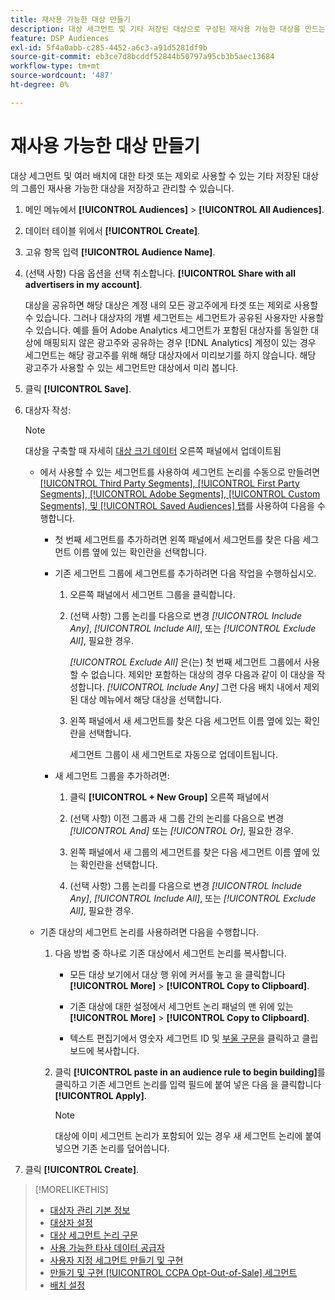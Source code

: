 ```yaml
---
title: 재사용 가능한 대상 만들기
description: 대상 세그먼트 및 기타 저장된 대상으로 구성된 재사용 가능한 대상을 만드는 방법을 알아봅니다.
feature: DSP Audiences
exl-id: 5f4a0abb-c285-4452-a6c3-a91d5281df9b
source-git-commit: eb3ce7d8bcddf52844b50797a95cb3b5aec13684
workflow-type: tm+mt
source-wordcount: '487'
ht-degree: 0%

---
```


# 재사용 가능한 대상 만들기

<!-- "Saved audience" is used in UI (where?), but "saved" is a state, not a type. "Reusable audience" sounds better in a description. "Audience template" isn't right, either, since it implies you can edit it on the fly to create a new, different audience. Some other term? -->

대상 세그먼트 및 여러 배치에 대한 타겟 또는 제외로 사용할 수 있는 기타 저장된 대상의 그룹인 재사용 가능한 대상을 저장하고 관리할 수 있습니다.

1. 메인 메뉴에서 **[!UICONTROL Audiences]** > **[!UICONTROL All Audiences]**.

1. 데이터 테이블 위에서 **[!UICONTROL Create]**.

1. 고유 항목 입력 **[!UICONTROL Audience Name]**.

1. (선택 사항) 다음 옵션을 선택 취소합니다. **[!UICONTROL Share with all advertisers in my account]**.

   대상을 공유하면 해당 대상은 계정 내의 모든 광고주에게 타겟 또는 제외로 사용할 수 있습니다. 그러나 대상자의 개별 세그먼트는 세그먼트가 공유된 사용자만 사용할 수 있습니다. 예를 들어 Adobe Analytics 세그먼트가 포함된 대상자를 동일한 대상에 매핑되지 않은 광고주와 공유하는 경우 [!DNL Analytics] 계정이 있는 경우 세그먼트는 해당 광고주를 위해 해당 대상자에서 미리보기를 하지 않습니다. 해당 광고주가 사용할 수 있는 세그먼트만 대상에서 미리 봅니다.

1. 클릭 **[!UICONTROL Save]**.

1. 대상자 작성:

   >[!NOTE]
   >
   >대상을 구축할 때 자세히 [대상 크기 데이터](audience-about.md) 오른쪽 패널에서 업데이트됨

   * 에서 사용할 수 있는 세그먼트를 사용하여 세그먼트 논리를 수동으로 만들려면 [[!UICONTROL Third Party Segments], [!UICONTROL First Party Segments], [!UICONTROL Adobe Segments], [!UICONTROL Custom Segments], 및 [!UICONTROL Saved Audiences] 탭](audience-settings.md)를 사용하여 다음을 수행합니다.

      * 첫 번째 세그먼트를 추가하려면 왼쪽 패널에서 세그먼트를 찾은 다음 세그먼트 이름 옆에 있는 확인란을 선택합니다.

      * 기존 세그먼트 그룹에 세그먼트를 추가하려면 다음 작업을 수행하십시오.

         1. 오른쪽 패널에서 세그먼트 그룹을 클릭합니다.

         1. (선택 사항) 그룹 논리를 다음으로 변경 *[!UICONTROL Include Any]*, *[!UICONTROL Include All]*, 또는 *[!UICONTROL Exclude All]*, 필요한 경우.

            *[!UICONTROL Exclude All]* 은(는) 첫 번째 세그먼트 그룹에서 사용할 수 없습니다. 제외만 포함하는 대상의 경우 다음과 같이 이 대상을 작성합니다. *[!UICONTROL Include Any]* 그런 다음 배치 내에서 제외된 대상 메뉴에서 해당 대상을 선택합니다.

         1. 왼쪽 패널에서 새 세그먼트를 찾은 다음 세그먼트 이름 옆에 있는 확인란을 선택합니다.

            세그먼트 그룹이 새 세그먼트로 자동으로 업데이트됩니다.

      * 새 세그먼트 그룹을 추가하려면:

         1. 클릭 **[!UICONTROL + New Group]** 오른쪽 패널에서

         1. (선택 사항) 이전 그룹과 새 그룹 간의 논리를 다음으로 변경 *[!UICONTROL And]* 또는 *[!UICONTROL Or]*, 필요한 경우.

         1. 왼쪽 패널에서 새 그룹의 세그먼트를 찾은 다음 세그먼트 이름 옆에 있는 확인란을 선택합니다.

         1. (선택 사항) 그룹 논리를 다음으로 변경 *[!UICONTROL Include Any]*, *[!UICONTROL Include All]*, 또는 *[!UICONTROL Exclude All]*, 필요한 경우.

   * 기존 대상의 세그먼트 논리를 사용하려면 다음을 수행합니다.

      1. 다음 방법 중 하나로 기존 대상에서 세그먼트 논리를 복사합니다.

         * 모든 대상 보기에서 대상 행 위에 커서를 놓고 을 클릭합니다 **[!UICONTROL More]** > **[!UICONTROL Copy to Clipboard]**.

         * 기존 대상에 대한 설정에서 세그먼트 논리 패널의 맨 위에 있는 **[!UICONTROL More]** > **[!UICONTROL Copy to Clipboard]**.

         * 텍스트 편집기에서 영숫자 세그먼트 ID 및 [부울 구문](audience-segment-logic-syntax.md)을 클릭하고 클립보드에 복사합니다.

      1. 클릭 **[!UICONTROL paste in an audience rule to begin building]**&#x200B;를 클릭하고 기존 세그먼트 논리를 입력 필드에 붙여 넣은 다음 을 클릭합니다 **[!UICONTROL Apply]**.

         >[!NOTE]
         >
         >대상에 이미 세그먼트 논리가 포함되어 있는 경우 새 세그먼트 논리에 붙여넣으면 기존 논리를 덮어씁니다.

1. 클릭 **[!UICONTROL Create]**.

>[!MORELIKETHIS]
>
>* [대상자 관리 기본 정보](audience-about.md)
>* [대상자 설정](audience-settings.md)
>* [대상 세그먼트 논리 구문](audience-segment-logic-syntax.md)
>* [사용 가능한 타사 데이터 공급자](third-party-data-providers.md)
>* [사용자 지정 세그먼트 만들기 및 구현](custom-segment-create.md)
>* [만들기 및 구현 [!UICONTROL CCPA Opt-Out-of-Sale] 세그먼트](ccpa-opt-out-segment-create.md)
>* [배치 설정](/help/dsp/campaign-management/placements/placement-settings.md)
